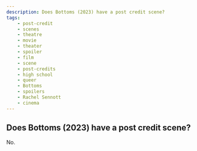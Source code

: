 ```yaml
---
description: Does Bottoms (2023) have a post credit scene?
tags: 
    - post-credit
    - scenes
    - theatre
    - movie
    - theater
    - spoiler
    - film
    - scene
    - post-credits
    - high school
    - queer
    - Bottoms
    - spoilers
    - Rachel Sennott
    - cinema
---
```


## Does Bottoms (2023) have a post credit scene?

No.
